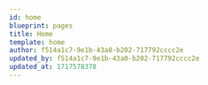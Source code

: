 ```yaml
---
id: home
blueprint: pages
title: Home
template: home
author: f514a1c7-9e1b-43a0-b202-717792cccc2e
updated_by: f514a1c7-9e1b-43a0-b202-717792cccc2e
updated_at: 1717578378
---
```

